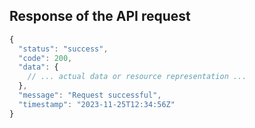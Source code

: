 ## Response of the API request
```ts
{
  "status": "success",
  "code": 200,
  "data": {
    // ... actual data or resource representation ...
  },
  "message": "Request successful",
  "timestamp": "2023-11-25T12:34:56Z"
}
```
